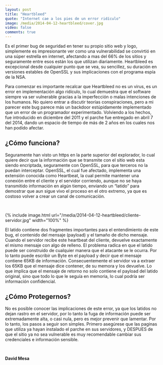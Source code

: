 ```yaml
---
layout: post
title: "Heartbleed"
quote: "Internet cae a los pies de un error ridículo"
image: /media/2014-04-12-heartbleed/cover.jpg
video: false
comments: true
---
```

Es el primer bug de seguridad en tener su propio sitio web y logo, simplemente es impresionante ver como una vulnerabilidad se convirtió en una súper estrella en internet, afectando a mas del 66% de los sitios y seguramente entre esos están los que utilizan diariamente. Heartbleed es excepcional desde cualquier punto que se vea, su sencillez, su duración en versiones estables de OpenSSL y sus implicaciones con el programa espía de la NSA.

Para comenzar es importante recalcar que Heartbleed no es un virus, es un error en implementación algo ridículo, lo cual demuestra que el software siempre va ser vulnerable gracias a la imperfección o malas intenciones de los humanos. No quiero entrar a discutir teorías conspiraciones, pero a mi parecer este bug parece más un backdoor estúpidamente implementado que un error de un programador experimentado.  Volviendo a los hechos, fue introducido en diciembre del 2011 y el parche fue entregado en abril 7 del 2014, dando un espacio de tiempo de más de 2 años en los cuales nos han podido afectar.


## ¿Cómo funciona?

Seguramente han visto un https en la parte superior del explorador, lo cual quiere decir que la información que se transmite con el sitio web esta siendo encriptada, seguramente con OpenSSL, para que terceros no la puedan interceptar. OpenSSL, el cual fue afectado, implementa una extensión conocida como Heartbeat, la cual permite mantener una conexión entre el cliente y el servidor corriendo, aunque no se haya transmitido información en algún tiempo, enviando un “latido” para demostrar que aun sigue vivo el proceso en el otro extremo, ya que es costoso volver a crear un canal de comunicación.


<br>

{% include image.html url="/media/2014-04-12-heartbleed/cliente-servidor.jpg" width="100%" %}


El latido contiene dos fragmentes importantes para el entendimiento de este bug, el contenido del mensaje (payload) y el tamaño de dicho mensaje. Cuando el servidor recibe este heartbeat del cliente, devuelve exactamente el mismo mensaje con algo de relleno. El problema radica en que el latido puede ser construido de cualquier manera que el atacante se le ocurra. Por lo tanto puede escribir un Byte en el payload y decir que el mensaje contiene 65KB de información. Consecuentemente el servidor va a extraer los 65KB que el mensaje dice contener, de su memora y los devuelve. Lo que implica que el mensaje de retorno no solo contiene el payload del latido original, sino que todo lo que le seguía en memoria, lo cual podría ser información confidencial.

## ¿Cómo Protegernos?

No es posible conocer las implicaciones de este error, ya que los latidos no dejan rastro en el servidor, por lo tanto la fuga de información puede ser extremadamente alta, o casi nula, pero es mejor prevenir que lamentar. Por lo tanto, los pasos a seguir son simples. Primero asegúrese que las paginas que utiliza ya hayan instalado el parche en sus servidores, y DESPUES de que el sitio ya no sea vulnerable es muy recomendable cambiar sus credenciales e información sensible.


<br>

**David Mesa**






